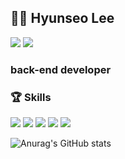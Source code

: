 ## 👩🏻 Hyunseo Lee  




<a href="" target=""><img src="https://img.shields.io/badge/Notion-000000?style=flat-square&logo=Notion&logoColor=FFFFFF"/></a>
<a href=""><img src="https://img.shields.io/badge/gustj1109@naver.com-EA4335?style=flat-square&logo=Gmail&logoColor=FFFFFF"/></a>

 ### back-end developer


<!--a href="버튼을 눌렀을 때 이동할 링크" target="_blank"><img src="https://img.shields.io/badge/뱃지레이블-배경색?style=뱃지모양&logo=로고&logoColor=로고색상"/></a-->
<!--https://www.notion.so/Hyunseo-Lee-e3103b53ee0c46f6bcd794b5fdb25091 -->

<!--참고 url:  https://80000coding.oopy.io/865f4b2a-5198-49e8-a173-0f893a4fed45 -->



### 🏆 Skills
<!--https://simpleicons.org/?q=C --> 


<img src="https://img.shields.io/badge/JAVA-007396?style=flat-square&logo=Java&logoColor=FFFFFF"/> <img src="https://img.shields.io/badge/Spring-6DB33F?style=flat-square&logo=HTML5&logoColor=FFFFFF"/> <img src="https://img.shields.io/badge/C++-00599C?style=flat-square&logo=C++&logoColor=FFFFFF"/> <img src="https://img.shields.io/badge/AngularJS-E23237?style=flat-square&logo=HTML5&logoColor=FFFFFF"/> <img src="https://img.shields.io/badge/HTML5-0AC18E?style=flat-square&logo=HTML5&logoColor=FFFFFF"/> 

![Anurag's GitHub stats](https://github-readme-stats.vercel.app/api?username=hyunseoLee&show_icons=true&theme=tokyonight)


<!--
**hyunseoLee/hyunseoLee** is a ✨ _special_ ✨ repository because its `README.md` (this file) appears on your GitHub profile.

Here are some ideas to get you started:

- 🔭 I’m currently working on ...
- 🌱 I’m currently learning ...
- 👯 I’m looking to collaborate on ...
- 🤔 I’m looking for help with ...
- 💬 Ask me about ...
- 📫 How to reach me: ...
- 😄 Pronouns: ...
- ⚡ Fun fact: ...
-->
